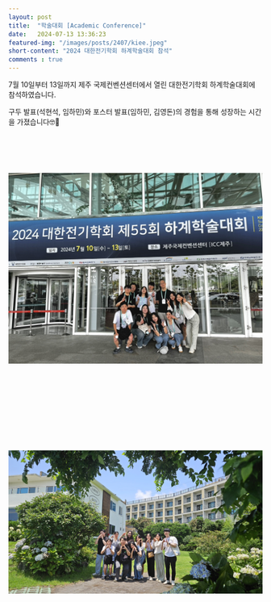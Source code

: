 ```yaml
---
layout: post 
title:  "학술대회 [Academic Conference]"
date:   2024-07-13 13:36:23
featured-img: "/images/posts/2407/kiee.jpeg"
short-content: "2024 대한전기학회 하계학술대회 참석"
comments : true
---
```


7월 10일부터 13일까지 제주 국제컨벤션센터에서 열린 대한전기학회 하계학술대회에 참석하였습니다. 
 
구두 발표(석현석, 임하민)와 포스터 발표(임하민, 김영돈)의 경험을 통해 성장하는 시간을 가졌습니다🤓📝

<br>

<div style="display: flex; justify-content: center;">
    <span class="image featured"><img src="/images/posts/2407/kiee1.jpeg" alt="" style='height: 500px; object-fit: contain;'></span>
</div>
<div style="display: flex; justify-content: center;">
    <span class="image featured"><img src="/images/posts/2407/kiee2.jpg" alt="" style='height: 500px; object-fit: contain;'></span>    
</div>